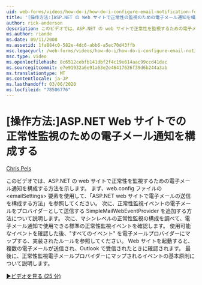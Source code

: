 ```yaml
---
uid: web-forms/videos/how-do-i/how-do-i-configure-email-notification-for-health-monitoring-on-an-aspnet-web-site
title: '[操作方法:]ASP.NET の Web サイトで正常性の監視のための電子メール通知を構成する |Microsoft Docs'
author: rick-anderson
description: このビデオでは、ASP.NET の web サイトで正常性を監視するための電子メール通知を構成する方法を示します。 まず、「電子メールの送信を構成する方法」を参照してください。
ms.author: riande
ms.date: 09/11/2008
ms.assetid: 1fa884c0-582e-4dc6-abb6-a5ec70d43ffb
msc.legacyurl: /web-forms/videos/how-do-i/how-do-i-configure-email-notification-for-health-monitoring-on-an-aspnet-web-site
msc.type: video
ms.openlocfilehash: 8c6512cebfb141dbf2f4c19e614aac99ccd41dac
ms.sourcegitcommit: e7e91932a6e91a63e2e46417626f39d6b244a3ab
ms.translationtype: MT
ms.contentlocale: ja-JP
ms.lasthandoff: 03/06/2020
ms.locfileid: "78506776"
---
```

# <a name="how-do-i-configure-email-notification-for-health-monitoring-on-an-aspnet-web-site"></a>[操作方法:]ASP.NET Web サイトでの正常性監視のための電子メール通知を構成する

[Chris Pels](https://twitter.com/chrispels)

このビデオでは、ASP.NET の web サイトで正常性を監視するための電子メール通知を構成する方法を示します。 まず、web.config ファイルの &lt;emailSettings&gt; 要素を使用して、「ASP.NET web サイトで電子メールの送信を構成する方法」を参照してください。 次に、正常性監視イベントの電子メールをプロバイダーとして送信する SimpleMailWebEventProvider を追加する方法について説明します。 次に、マシンレベルの正常性監視の構成を調べて、電子メール通知で使用できる標準の正常性監視イベントを確認します。 使用可能なイベントを確認した後、"すべてのイベント" を電子メールプロバイダーにマップする、実装されたルールを参照してください。 Web サイトを起動すると、複数の電子メールが送信され、Outlook で受信されたときに確認されます。 最後に、正常性監視電子メールプロバイダーにマップされるイベントの基本原則について説明します。

[&#9654;ビデオを見る (25 分)](https://channel9.msdn.com/Blogs/ASP-NET-Site-Videos/how-do-i-configure-email-notification-for-health-monitoring-on-an-aspnet-web-site)
